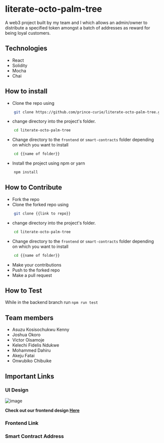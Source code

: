 # literate-octo-palm-tree
A web3 project built by my team and I which allows an admin/owner to distribute a specified token amongst a batch of addresses as reward for being loyal customers. 


## Technologies
- React
- Solidity
- Mocha
- Chai

## How to install
- Clone the repo using
```bash
    git clone https://github.com/prince-curie/literate-octo-palm-tree.git
```
- change directory into the project's folder.
```bash
    cd literate-octo-palm-tree
```
- Change directory to the `frontend` or `smart-contracts` folder depending on which you want to install
```bash
    cd {{name of folder}}
```
- Install the project using npm or yarn
```bash
    npm install
```

## How to Contribute
- Fork the repo
- Clone the forked repo using
```bash
    git clone {{link to repo}}
```
- change directory into the project's folder.
```bash
    cd literate-octo-palm-tree
```
- Change directory to the `frontend` or `smart-contracts` folder depending on which you want to install
```bash
    cd {{name of folder}}
```
- Make your contributions
- Push to the forked repo
- Make a pull request

## How to Test
While in the backend branch run `npm run test`

## Team members
- Asuzu Kosisochukwu Kenny
- Joshua Okoro
- Victor Oisamoje
- Kelechi Fidelis Ndukwe
- Mohammed Dahiru
- Akeju Fatai
- Onwubiko Chibuike

## Important Links

### UI Design

![image](https://user-images.githubusercontent.com/19577206/162071844-123d2cda-48fe-4786-9700-4b130ddb94c2.png)

__Check out our frontend design [Here](https://www.figma.com/file/DY7ZEUHLnt5tiVwwI1n08q/Atlantics?node-id=5508%3A2)__

### Frontend Link

### Smart Contract Address
